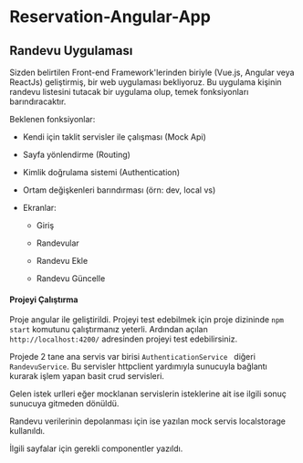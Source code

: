 # Reservation-Angular-App

## Randevu Uygulaması

Sizden belirtilen Front-end Framework'lerinden biriyle (Vue.js, Angular veya ReactJs) geliştirmiş, bir web uygulaması bekliyoruz. Bu uygulama kişinin randevu listesini tutacak bir uygulama olup, temek fonksiyonları barındıracaktır.

Beklenen fonksiyonlar:

* Kendi için taklit servisler ile çalışması (Mock Api)

* Sayfa yönlendirme (Routing)

* Kimlik doğrulama sistemi (Authentication)

* Ortam değişkenleri barındırması (örn: dev, local vs)

* Ekranlar:

    * Giriş

    * Randevular

    * Randevu Ekle

    * Randevu Güncelle

      
#### Projeyi Çalıştırma

Proje angular ile geliştirildi. Projeyi test edebilmek için proje dizininde `npm start` komutunu çalıştırmanız yeterli. Ardından açılan `http://localhost:4200/` adresinden projeyi test edebilirsiniz.

Projede 2 tane ana servis var birisi `AuthenticationService ` diğeri `RandevuService`.  Bu servisler httpclient yardımıyla sunucuyla bağlantı kurarak işlem yapan basit crud servisleri.

Gelen istek urlleri eğer mocklanan servislerin isteklerine ait ise ilgili sonuç sunucuya gitmeden dönüldü.

Randevu verilerinin depolanması için ise yazılan mock servis localstorage kullanıldı.

İlgili sayfalar için gerekli componentler yazıldı.
